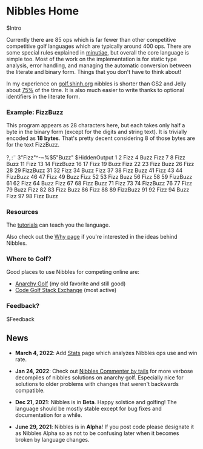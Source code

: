 # Nibbles Home

$Intro

Currently there are 85 ops which is far fewer than other competitive competitive golf languages which are typically around 400 ops. There are some special rules explained in [minutiae](tutorial_minutiae.html), but overall the core language is simple too. Most of the work on the implementation is for static type analysis, error handling, and managing the automatic conversion between the literate and binary form. Things that you don't have to think about!

In my experience on [golf.shinh.org](http://golf.shinh.org) nibbles is shorter than GS2 and Jelly about [75%](stats.html#nibblesversusotherlanguagesongolfshinhorg) of the time. It is also much easier to write thanks to optional identifiers in the literate form.

### Example: FizzBuzz

This program appears as 28 characters here, but each takes only half a byte in the binary form (except for the digits and string text). It is trivially encoded as **18 bytes**. That's pretty decent considering 8 of those bytes are for the text FizzBuzz.

   $?,:^-~%$3"Fizz"^-~%$5"Buzz"
$HiddenOutput
   1
   2
   Fizz
   4
   Buzz
   Fizz
   7
   8
   Fizz
   Buzz
   11
   Fizz
   13
   14
   FizzBuzz
   16
   17
   Fizz
   19
   Buzz
   Fizz
   22
   23
   Fizz
   Buzz
   26
   Fizz
   28
   29
   FizzBuzz
   31
   32
   Fizz
   34
   Buzz
   Fizz
   37
   38
   Fizz
   Buzz
   41
   Fizz
   43
   44
   FizzBuzz
   46
   47
   Fizz
   49
   Buzz
   Fizz
   52
   53
   Fizz
   Buzz
   56
   Fizz
   58
   59
   FizzBuzz
   61
   62
   Fizz
   64
   Buzz
   Fizz
   67
   68
   Fizz
   Buzz
   71
   Fizz
   73
   74
   FizzBuzz
   76
   77
   Fizz
   79
   Buzz
   Fizz
   82
   83
   Fizz
   Buzz
   86
   Fizz
   88
   89
   FizzBuzz
   91
   92
   Fizz
   94
   Buzz
   Fizz
   97
   98
   Fizz
   Buzz

### Resources

The [tutorials](tutorial_basics.html) can teach you the language.

Also check out the [Why page](why.html) if you're interested in the ideas behind Nibbles.

### Where to Golf?

Good places to use Nibbles for competing online are:

-  [Anarchy Golf](http://golf.shinh.org/) (my old favorite and still good)
-  [Code Golf Stack Exchange](https://codegolf.stackexchange.com) (most active)

### Feedback?

$Feedback

## News
- **March 4, 2022**: Add [Stats](stats.html) page which analyzes Nibbles ops use and win rate.

- **Jan 24, 2022**: Check out [Nibbles Commenter by tails](http://www.tailsteam.com/cgi-bin/nbbdag/index.pl) for more verbose decompiles of nibbles solutions on anarchy golf. Especially nice for solutions to older problems with changes that weren't backwards compatible.

- **Dec 21, 2021**: Nibbles is in **Beta**. Happy solstice and golfing! The language should be mostly stable except for bug fixes and documentation for a while.

- **June 29, 2021**: Nibbles is in **Alpha**! If you post code please designate it as Nibbles Alpha so as not to be confusing later when it becomes broken by language changes.

